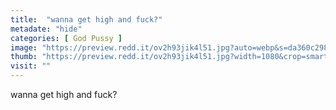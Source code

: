 ```yaml
---
title:  "wanna get high and fuck?"
metadate: "hide"
categories: [ God Pussy ]
image: "https://preview.redd.it/ov2h93jik4l51.jpg?auto=webp&s=da360c29839de034d9302bd4304b5a1578b671ef"
thumb: "https://preview.redd.it/ov2h93jik4l51.jpg?width=1080&crop=smart&auto=webp&s=a81cf8e0d39c55d10f30d74cc9d7c3c2dd179cfd"
visit: ""
---
```

wanna get high and fuck?
